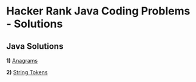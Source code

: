 # Hacker Rank Java Coding Problems - Solutions

## Java Solutions

**1)**  [Anagrams](https://github.com/veerrajukakarla434/2025-Java-Coding-Solutions-Pilot-Project/blob/main/HackerRank/Strings/P0001-Anagram-Solution.md)

**2)** [String Tokens](https://github.com/veerrajukakarla434/2025-Java-Coding-Solutions-Pilot-Project/blob/main/HackerRank/Strings/P0002-String-Tokens-Solution.md)


